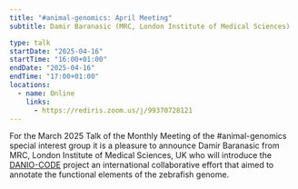 ```yaml
---
title: "#animal-genomics: April Meeting"
subtitle: Damir Baranasic (MRC, London Institute of Medical Sciences)

type: talk
startDate: "2025-04-16"
startTime: "16:00+01:00"
endDate: "2025-04-16"
endTime: "17:00+01:00"
locations:
  - name: Online
    links:
      - https://rediris.zoom.us/j/99370728121
---
```


For the March 2025 Talk of the Monthly Meeting of the #animal-genomics special interest group it is a pleasure to announce Damir Baranasic from MRC, London Institute of Medical Sciences, UK who will introduce the [DANIO-CODE](https://danio-code.zfin.org/) project an international collaborative effort that aimed to annotate the functional elements of the zebrafish genome.
